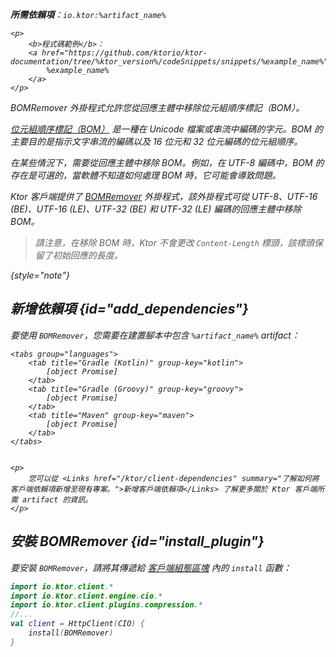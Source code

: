 [//]: # (title: BOM 移除器)

<var name="artifact_name" value="ktor-client-bom-remover"/>
<primary-label ref="client-plugin"/>

<tldr>
<p>
<b>所需依賴項</b>：<code>io.ktor:%artifact_name%</code>
</p>
<var name="example_name" value="client-bom-remover"/>

    <p>
        <b>程式碼範例</b>：
        <a href="https://github.com/ktorio/ktor-documentation/tree/%ktor_version%/codeSnippets/snippets/%example_name%">
            %example_name%
        </a>
    </p>
    
</tldr>

<link-summary>
BOMRemover 外掛程式允許您從回應主體中移除位元組順序標記（BOM）。
</link-summary>

[位元組順序標記（BOM）](https://en.wikipedia.org/wiki/Byte_order_mark) 是一種在 Unicode 檔案或串流中編碼的字元。BOM 的主要目的是指示文字串流的編碼以及 16 位元和 32 位元編碼的位元組順序。

在某些情況下，需要從回應主體中移除 BOM。例如，在 UTF-8 編碼中，BOM 的存在是可選的，當軟體不知道如何處理 BOM 時，它可能會導致問題。

Ktor 客戶端提供了 [BOMRemover](https://api.ktor.io/ktor-client/ktor-client-plugins/ktor-client-bom-remover/io.ktor.client.plugins.bomremover/index.html) 外掛程式，該外掛程式可從 UTF-8、UTF-16 (BE)、UTF-16 (LE)、UTF-32 (BE) 和 UTF-32 (LE) 編碼的回應主體中移除 BOM。

> 請注意，在移除 BOM 時，Ktor 不會更改 `Content-Length` 標頭，該標頭保留了初始回應的長度。
>
{style="note"}

## 新增依賴項 {id="add_dependencies"}

要使用 `BOMRemover`，您需要在建置腳本中包含 `%artifact_name%` artifact：

    <tabs group="languages">
        <tab title="Gradle (Kotlin)" group-key="kotlin">
            [object Promise]
        </tab>
        <tab title="Gradle (Groovy)" group-key="groovy">
            [object Promise]
        </tab>
        <tab title="Maven" group-key="maven">
            [object Promise]
        </tab>
    </tabs>
    

    <p>
        您可以從 <Links href="/ktor/client-dependencies" summary="了解如何將客戶端依賴項新增至現有專案。">新增客戶端依賴項</Links> 了解更多關於 Ktor 客戶端所需 artifact 的資訊。
    </p>
    

## 安裝 BOMRemover {id="install_plugin"}

要安裝 `BOMRemover`，請將其傳遞給 [客戶端組態區塊](client-create-and-configure.md#configure-client) 內的 `install` 函數：

```kotlin
import io.ktor.client.*
import io.ktor.client.engine.cio.*
import io.ktor.client.plugins.compression.*
//...
val client = HttpClient(CIO) {
    install(BOMRemover)
}
```